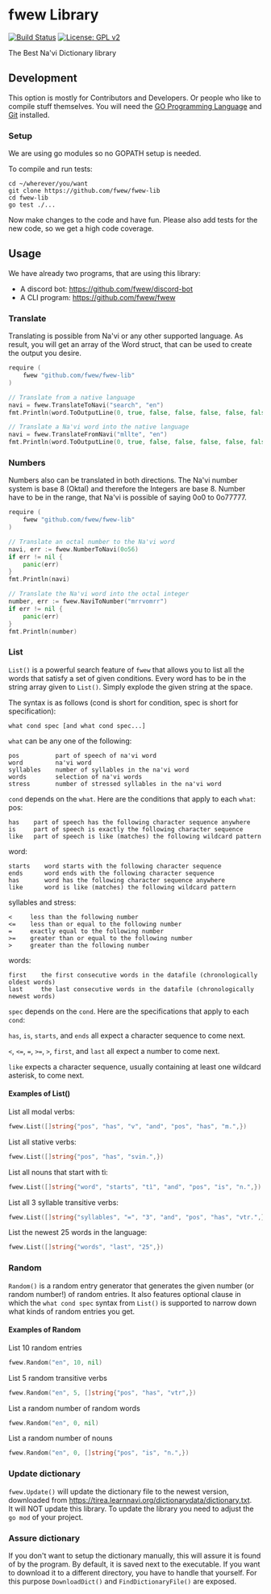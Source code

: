 # fwew Library
[![Build Status](https://travis-ci.com/tirea/fwew.svg?branch=master)](https://travis-ci.com/tirea/fwew) 
[![License: GPL v2](https://img.shields.io/badge/License-GPL%20v2-blue.svg)](https://www.gnu.org/licenses/old-licenses/gpl-2.0.en.html)

The Best Na'vi Dictionary library

## Development
This option is mostly for Contributors and Developers. Or people who like to compile stuff themselves.
You will need the [GO Programming Language](https://golang.org/) and [Git](https://git-scm.com/) installed. 

### Setup
We are using go modules so no GOPATH setup is needed.

To compile and run tests:
```shell script
cd ~/wherever/you/want
git clone https://github.com/fwew/fwew-lib
cd fwew-lib
go test ./...
```

Now make changes to the code and have fun.
Please also add tests for the new code, so we get a high code coverage.

## Usage
We have already two programs, that are using this library:
- A discord bot: https://github.com/fwew/discord-bot
- A CLI program: https://github.com/fwew/fwew

### Translate
Translating is possible from Na'vi or any other supported language.
As result, you will get an array of the Word struct, that can be used to create the output you desire.
```go
require (
    fwew "github.com/fwew/fwew-lib"
)

// Translate from a native language
navi = fwew.TranslateToNavi("search", "en")
fmt.Println(word.ToOutputLine(0, true, false, false, false, false, false))

// Translate a Na'vi word into the native language
navi = fwew.TranslateFromNavi("mllte", "en")
fmt.Println(word.ToOutputLine(0, true, false, false, false, false, false))
```

### Numbers
Numbers also can be translated in both directions.
The Na'vi number system is base 8 (Oktal) and therefore the Integers are base 8.
Number have to be in the range, that Na'vi is possible of saying 0o0 to 0o77777.
```go
require (
    fwew "github.com/fwew/fwew-lib"
)

// Translate an octal number to the Na'vi word
navi, err := fwew.NumberToNavi(0o56)
if err != nil {
    panic(err)
}
fmt.Println(navi)

// Translate the Na'vi word into the octal integer
number, err := fwew.NaviToNumber("mrrvomrr")
if err != nil {
    panic(err)
}
fmt.Println(number)
```

### List

`List()` is a powerful search feature of `fwew` that allows you to list all the words that satisfy a set of given conditions.
Every word has to be in the string array given to `List()`. Simply explode the given string at the space.

The syntax is as follows (cond is short for condition, spec is short for specification):
```
what cond spec [and what cond spec...]
```

`what` can be any one of the following:
```
pos          part of speech of na'vi word
word         na'vi word
syllables    number of syllables in the na'vi word
words        selection of na'vi words
stress       number of stressed syllables in the na'vi word
```

`cond` depends on the `what`. Here are the conditions that apply to each `what`:
pos:
```
has    part of speech has the following character sequence anywhere
is     part of speech is exactly the following character sequence
like   part of speech is like (matches) the following wildcard pattern
```
word:
```
starts    word starts with the following character sequence
ends      word ends with the following character sequence
has       word has the following character sequence anywhere
like      word is like (matches) the following wildcard pattern
```
syllables and stress:
```
<     less than the following number
<=    less than or equal to the following number
=     exactly equal to the following number
>=    greater than or equal to the following number
>     greater than the following number
```
words:
```
first    the first consecutive words in the datafile (chronologically oldest words) 
last     the last consecutive words in the datafile (chronologically newest words)
```

`spec` depends on the `cond`. Here are the specifications that apply to each `cond`:

`has`, `is`, `starts`, and `ends` all expect a character sequence to come next.

`<`, `<=`, `=`, `>=`, `>`, `first`, and `last` all expect a number to come next.

`like` expects a character sequence, usually containing at least one wildcard asterisk, to come next. 

#### Examples of List()

List all modal verbs:
```go
fwew.List([]string{"pos", "has", "v", "and", "pos", "has", "m.",})
```
List all stative verbs:
```go
fwew.List([]string{"pos", "has", "svin.",})
```
List all nouns that start with tì:
```go
fwew.List([]string{"word", "starts", "tì", "and", "pos", "is", "n.",})
```
List all 3 syllable transitive verbs:
```go
fwew.List([]string{"syllables", "=", "3", "and", "pos", "has", "vtr.",})
```
List the newest 25 words in the language:
```go
fwew.List([]string{"words", "last", "25",})
```

### Random

`Random()` is a random entry generator that generates the given number (or random number!) of random entries. 
It also features optional clause in which the `what cond spec` syntax from `List()` is supported to narrow down what kinds of random entries you get.

#### Examples of Random

List 10 random entries
```go
fwew.Random("en", 10, nil)
```
List 5 random transitive verbs
```go
fwew.Random("en", 5, []string{"pos", "has", "vtr",})
```
List a random number of random words
```go
fwew.Random("en", 0, nil)
```
List a random number of nouns
```go
fwew.Random("en", 0, []string{"pos", "is", "n.",})
```

### Update dictionary
`fwew.Update()` will update the dictionary file to the newest version, downloaded from https://tirea.learnnavi.org/dictionarydata/dictionary.txt.  
It will NOT update this library. To update the library you need to adjust the `go mod` of your project.

### Assure dictionary
If you don't want to setup the dictionary manually, this will assure it is found of by the program.
By default, it is saved next to the executable.
If you want to download it to a different directory, you have to handle that yourself. For this purpose `DownloadDict()` and `FindDictionaryFile()` are exposed.
